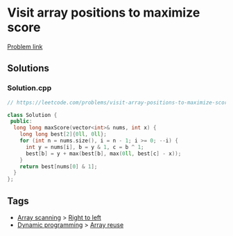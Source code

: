 # Visit array positions to maximize score

[Problem link](https://leetcode.com/problems/visit-array-positions-to-maximize-score/)

## Solutions


### Solution.cpp
```cpp
// https://leetcode.com/problems/visit-array-positions-to-maximize-score/

class Solution {
 public:
  long long maxScore(vector<int>& nums, int x) {
    long long best[2]{0ll, 0ll};
    for (int n = nums.size(), i = n - 1; i >= 0; --i) {
      int y = nums[i], b = y & 1, c = b ^ 1;
      best[b] = y + max(best[b], max(0ll, best[c] - x));
    }
    return best[nums[0] & 1];
  }
};
```
## Tags

* [Array scanning](/README.md#Array_scanning) > [Right to left](/README.md#Array_scanning-Right_to_left)
* [Dynamic programming](/README.md#Dynamic_programming) > [Array reuse](/README.md#Dynamic_programming-Array_reuse)
